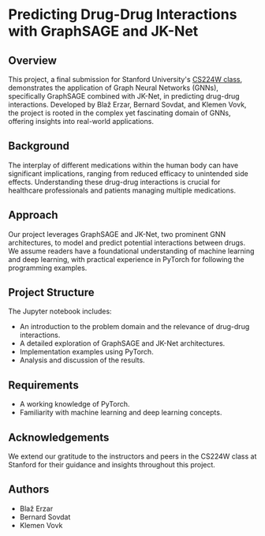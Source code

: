 # Predicting Drug-Drug Interactions with GraphSAGE and JK-Net

## Overview

This project, a final submission for Stanford University's [CS224W class](https://web.stanford.edu/class/cs224w/), demonstrates the application of Graph Neural Networks (GNNs), specifically GraphSAGE combined with JK-Net, in predicting drug-drug interactions. Developed by Blaž Erzar, Bernard Sovdat, and Klemen Vovk, the project is rooted in the complex yet fascinating domain of GNNs, offering insights into real-world applications.

## Background

The interplay of different medications within the human body can have significant implications, ranging from reduced efficacy to unintended side effects. Understanding these drug-drug interactions is crucial for healthcare professionals and patients managing multiple medications.

## Approach

Our project leverages GraphSAGE and JK-Net, two prominent GNN architectures, to model and predict potential interactions between drugs. We assume readers have a foundational understanding of machine learning and deep learning, with practical experience in PyTorch for following the programming examples.

## Project Structure

The Jupyter notebook includes:

- An introduction to the problem domain and the relevance of drug-drug interactions.
- A detailed exploration of GraphSAGE and JK-Net architectures.
- Implementation examples using PyTorch.
- Analysis and discussion of the results.

## Requirements

- A working knowledge of PyTorch.
- Familiarity with machine learning and deep learning concepts.

## Acknowledgements

We extend our gratitude to the instructors and peers in the CS224W class at Stanford for their guidance and insights throughout this project.

## Authors

- Blaž Erzar
- Bernard Sovdat
- Klemen Vovk
